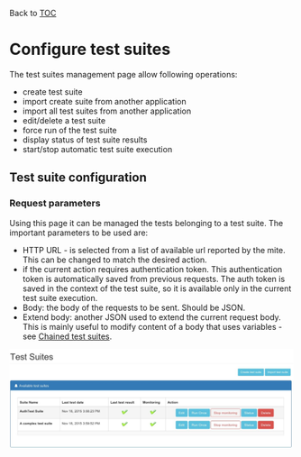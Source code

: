 Back to [TOC](./Readme.md)

# Configure test suites

The test suites management page allow following operations:

* create test suite
* import create suite from another application
* import all test suites from another application
* edit/delete a test suite
* force run of the test suite
* display status of test suite results
* start/stop automatic test suite execution

## Test suite configuration

### Request parameters
Using this page it can be managed the tests belonging to a test suite. The important parameters to be used are:
* HTTP URL - is selected from a list of available url reported by the mite. This can be changed to match the desired action.
* if the current action requires authentication token. This authentication token is automatically saved from previous requests. The auth token is saved in the context of the test suite, so it is available only in the current test suite execution.
* Body: the body of the requests to be sent. Should be JSON.
* Extend body: another JSON used to extend the current request body. This is mainly useful to modify content of a body that uses variables - see [Chained test suites](./chained-tests.md).

![Configure test suites](./img/configure-suites.jpeg)
